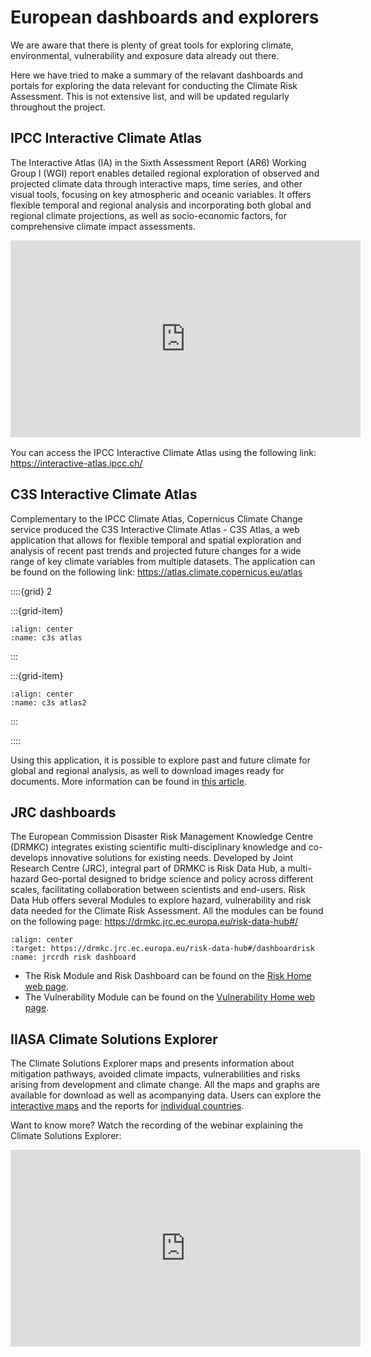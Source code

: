 European dashboards and explorers
=======================

We are aware that there is plenty of great tools for exploring climate, environmental, vulnerability and exposure data already out there.

Here we have tried to make a summary of the relavant dashboards and portals for exploring the data relevant for conducting the Climate Risk Assessment.
This is not extensive list, and will be updated regularly throughout the project.


## IPCC Interactive Climate Atlas

The Interactive Atlas (IA) in the Sixth Assessment Report (AR6) Working Group I (WGI) report enables detailed regional exploration of observed and projected climate data through interactive maps, time series, and other visual tools, focusing on key atmospheric and oceanic variables. It offers flexible temporal and regional analysis and incorporating both global and regional climate projections, as well as socio-economic factors, for comprehensive climate impact assessments.

<iframe width="560" height="315" style="margin: 0 auto 1rem auto; display:block;" src="https://www.youtube.com/embed/VzwV9p9_F3c?si=xqdm5Iru1xW3TW4B" title="YouTube video player" frameborder="0" allow="accelerometer; autoplay; clipboard-write; encrypted-media; gyroscope; picture-in-picture; web-share" allowfullscreen></iframe>

You can access the IPCC Interactive Climate Atlas using the following link: https://interactive-atlas.ipcc.ch/


## C3S Interactive Climate Atlas

Complementary to the IPCC Climate Atlas, Copernicus Climate Change service produced the C3S Interactive Climate Atlas - C3S Atlas, a web application that allows for flexible temporal and spatial exploration and analysis of recent past trends and projected future changes for a wide range of key climate variables from multiple datasets.
The application can be found on the following link: https://atlas.climate.copernicus.eu/atlas

::::{grid} 2

:::{grid-item}
```{figure} ../images/euro_dashboards-c3satlas.png
:align: center
:name: c3s atlas
```
:::

:::{grid-item}

```{figure} ../images/euro_dashboards-c3satlas2.png
:align: center
:name: c3s atlas2
```
:::

::::

Using this application, it is possible to explore past and future climate for global and regional analysis, as well to download images ready for documents.
More information can be found in [this article](https://climate.copernicus.eu/copernicus-interactive-climate-atlas-guide-powerful-new-c3s-tool).


## JRC dashboards

The European Commission Disaster Risk Management Knowledge Centre (DRMKC) integrates existing scientific multi-disciplinary knowledge and co-develops innovative solutions for existing needs.
Developed by Joint Research Centre (JRC), integral part of DRMKC is Risk Data Hub, a multi-hazard Geo-portal designed to bridge science and policy across different scales, facilitating collaboration between scientists and end-users.
Risk Data Hub offers several Modules to explore hazard, vulnerability and risk data needed for the Climate Risk Assessment.
All the modules can be found on the following page: https://drmkc.jrc.ec.europa.eu/risk-data-hub#/

```{figure} ../images/euro_dashboards-JRCRDH-riskdashboard.png
:align: center
:target: https://drmkc.jrc.ec.europa.eu/risk-data-hub#/dashboardrisk
:name: jrcrdh risk dashboard
```

- The Risk Module and Risk Dashboard can be found on the [Risk Home web page](https://drmkc.jrc.ec.europa.eu/risk-data-hub#/riskhome).
- The Vulnerability Module can be found on the [Vulnerability Home web page](https://drmkc.jrc.ec.europa.eu/risk-data-hub#/vulnerabilityhome).


## IIASA Climate Solutions Explorer

The Climate Solutions Explorer maps and presents information about mitigation pathways, avoided climate impacts, vulnerabilities and risks arising from development and climate change. All the maps and graphs are available for download as well as acompanying data.
Users can explore the [interactive maps](https://www.climate-solutions-explorer.eu/explorer) and the reports for [individual countries](https://www.climate-solutions-explorer.eu/dashboard/EU/overview).

Want to know more?
Watch the recording of the webinar explaining the Climate Solutions Explorer:

<iframe width="560" height="315" style="margin: 0 auto 1rem auto; display:block;" src="https://www.youtube.com/embed/SaQz_MzXxfY?si=jugY16DPS1B8syXd" title="YouTube video player" frameborder="0" allow="accelerometer; autoplay; clipboard-write; encrypted-media; gyroscope; picture-in-picture; web-share" referrerpolicy="strict-origin-when-cross-origin" allowfullscreen></iframe>
